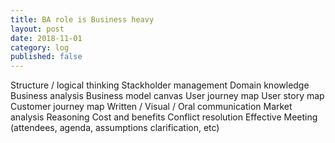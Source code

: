 ```yaml
---
title: BA role is Business heavy
layout: post
date: 2018-11-01
category: log
published: false
---
```


Structure / logical thinking
Stackholder management
Domain knowledge 
Business analysis
Business model canvas
User journey map
User story map
Customer journey map
Written / Visual / Oral communication
Market analysis
Reasoning
Cost and benefits
Conflict resolution
Effective Meeting (attendees, agenda, assumptions clarification, etc)
